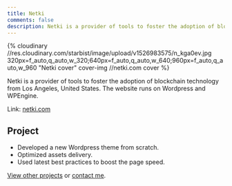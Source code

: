 ```yaml
---
title: Netki
comments: false
description: Netki is a provider of tools to foster the adoption of blockchain technology from Los Angeles, United States. The website runs on Wordpress and WPEngine.
---
```


{% cloudinary //res.cloudinary.com/starbist/image/upload/v1526983575/n_kga0ev.jpg 320px=f_auto,q_auto,w_320;640px=f_auto,q_auto,w_640;960px=f_auto,q_auto,w_960 "Netki cover" cover-img //netki.com cover %}

Netki is a provider of tools to foster the adoption of blockchain technology from Los Angeles, United States. The website runs on Wordpress and WPEngine.

Link: [netki.com](//netki.com/)

## Project

- Developed a new Wordpress theme from scratch.
- Optimized assets delivery.
- Used latest best practices to boost the page speed.

[View other projects](/portfolio/) or [contact me](/about-me/).
